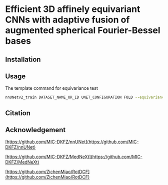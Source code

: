 # Efficient 3D affinely equivariant CNNs with adaptive fusion of augmented spherical Fourier-Bessel bases


## Installation


## Usage

The template command for equivariance test
```bash
nnUNetv2_train DATASET_NAME_OR_ID UNET_CONFIGURATION FOLD --equivariance_test
```

## Citation


## Acknowledgement

[https://github.com/MIC-DKFZ/nnUNet](https://github.com/MIC-DKFZ/nnUNet)

[https://github.com/MIC-DKFZ/MedNeXt](https://github.com/MIC-DKFZ/MedNeXt)

[https://github.com/ZichenMiao/RotDCF](https://github.com/ZichenMiao/RotDCF)
